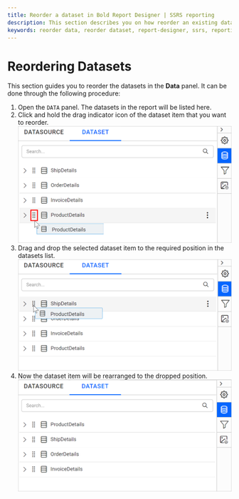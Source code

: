 ```yaml
---
title: Reorder a dataset in Bold Report Designer | SSRS reporting
description: This section describes you on how reorder an existing dataset from the list of datasets in Bold Report Designer.
keywords: reorder data, reorder dataset, report-designer, ssrs, reporting
---
```


# Reordering Datasets

This section guides you to reorder the datasets in the **Data** panel. It can be done through the following procedure:

1. Open the `DATA` panel. The datasets in the report will be listed here.
2. Click and hold the drag indicator icon of the dataset item that you want to reorder.
   ![Dataset drag icon](/static/assets/on-premise/images/report-designer/manage-data/dataset/drag-icon.png '#width=485px')
3. Drag and drop the selected dataset item to the required position in the datasets list.
   ![Dataset reorder](/static/assets/on-premise/images/report-designer/manage-data/dataset/reorder-datasource.png '#width=485px')
4. Now the dataset item will be rearranged to the dropped position.
   ![Rearranged datasets](/static/assets/on-premise/images/report-designer/manage-data/dataset/rearranged-datasources.png '#width=485px')
